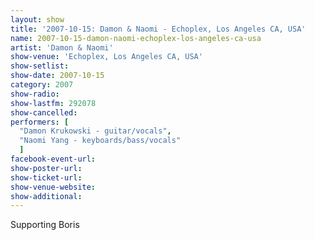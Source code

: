 ```yaml
---
layout: show
title: '2007-10-15: Damon & Naomi - Echoplex, Los Angeles CA, USA'
name: 2007-10-15-damon-naomi-echoplex-los-angeles-ca-usa
artist: 'Damon & Naomi'
show-venue: 'Echoplex, Los Angeles CA, USA'
show-setlist: 
show-date: 2007-10-15
category: 2007
show-radio: 
show-lastfm: 292078
show-cancelled: 
performers: [
  "Damon Krukowski - guitar/vocals",
  "Naomi Yang - keyboards/bass/vocals"
  ]
facebook-event-url: 
show-poster-url: 
show-ticket-url: 
show-venue-website: 
show-additional: 
---
```


Supporting Boris